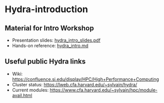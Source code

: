 # Hydra-introduction


## Material for Intro Workshop
- Presentation slides: [hydra_intro_slides.pdf](hydra_intro_slides.pdf)
- Hands-on reference: [hydra_intro.md](hydra_intro.md)


## Useful public Hydra links
- Wiki: https://confluence.si.edu/display/HPC/High+Performance+Computing
- Cluster status: https://lweb.cfa.harvard.edu/~sylvain/hydra/
- Current modules: https://www.cfa.harvard.edu/~sylvain/hpc/module-avail.html
